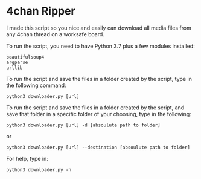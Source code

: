 # 4chan Ripper
I made this script so you nice and easily can download all media files from any 4chan thread on a worksafe board.


To run the script, you need to have Python 3.7 plus a few modules installed:
	
	beautifulsoup4
	argparse
	urllib
  
To run the script and save the files in a folder created by the script, type in the following command:

	python3 downloader.py [url]

To run the script and save the files in a folder created by the script, and save that folder in a specific folder of your choosing, type in the following:

	python3 downloader.py [url] -d [absoulute path to folder]

or

	python3 downloader.py [url] --destination [absoulute path to folder]

For help, type in:

	python3 downloader.py -h
